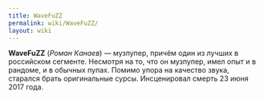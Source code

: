 ```yaml
---
title: WaveFuZZ
permalink: wiki/WaveFuZZ/
layout: wiki
---
```


**WaveFuZZ** (*Роман Канаев*) — музпупер, причём один из лучших в
российском сегменте. Несмотря на то, что он музпупер, имел опыт и в
рандоме, и в обычных пупах. Помимо упора на качество звука, старался
брать оригинальные сурсы. Инсценировал смерть 23 июня 2017 года.
